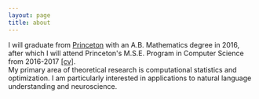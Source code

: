 ```yaml
---
layout: page
title: about
---
```



<!-- example of the message class
<p class="message">
  My name is Kiran Vodrahalli. 
</p>
-->

I will graduate from [Princeton](https://www.princeton.edu) with an A.B. Mathematics degree in 2016, after which I will attend Princeton's M.S.E. Program in Computer Science from 2016-2017 <a href="{{ site.baseurl }}/about/cv.pdf" title="cv">[cv]</a>.  
My primary area of theoretical research is computational statistics and optimization. I am particularly interested in applications to natural language understanding and neuroscience.
